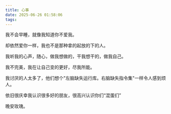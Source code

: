 ```yaml
---
title: 心事
date: 2025-06-26 01:58:06
tags:
---
```


我不会早睡，就像我知道你不爱我。

却依然爱你一样，我也不是那种拿的起放的下的人。

我听我的心声，随心，做我想做的，干我想干的，做我自己。

我不完美，我在让自己变的更好，尽我所能。

我讨厌的人太多了，他们想个"左脑缺失运行库。右脑缺失指令集"一样令人感到烦人。

依旧很庆幸我认识很多好的朋友，很高兴认识你们“混蛋们”

晚安玫瑰。

